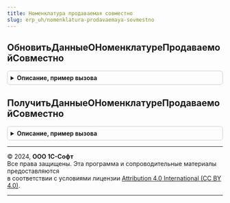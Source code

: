 ```yaml
---
title: Номенклатура продаваемая совместно
slug: erp_uh/nomenklatura-prodavaemaya-sovmestno
---
```



## ОбновитьДанныеОНоменклатуреПродаваемойСовместно
<details style="margin: 1em 0; padding: 0.5em; border: 1px solid #ccc; border-radius: 6px;">

<summary style="font-weight: bold; cursor: pointer;">Описание, пример вызова</summary>

```bsl

// Обновляет статистику по номенклатуре, продаваемой совместно
//
Процедура ОбновитьДанныеОНоменклатуреПродаваемойСовместно() Экспорт
```

Пример вызова
```bsl
НоменклатураПродаваемаяСовместно.ОбновитьДанныеОНоменклатуреПродаваемойСовместно() 
```
</details>

## ПолучитьДанныеОНоменклатуреПродаваемойСовместно
<details style="margin: 1em 0; padding: 0.5em; border: 1px solid #ccc; border-radius: 6px;">

<summary style="font-weight: bold; cursor: pointer;">Описание, пример вызова</summary>

```bsl

// Возвращает таблицу статистики по номенклатуре, продаваемой совместно.
//
// Параметры:
//  Товары - ТаблицаЗначений - таблица с колонками:
//   * Номенклатура - СправочникСсылка.Номенклатура - Номенклатура.
//   * Характеристика - СправочникСсылка.ХарактеристикиНоменклатуры - Характеристика номенклатуры.
//  ВариантАнализа - ПеречислениеСсылка.ВариантыАнализаНоменклатурыПродаваемойСовместно - Вариант анализа.
//
// Возвращаемое значение:
//  ТаблицаЗначений - Таблица с колонками:
//   * Номенклатура - СправочникСсылка.Номенклатура - Номенклатура.
//   * Характеристика - СправочникСсылка.ХарактеристикиНоменклатуры - Характеристика номенклатуры.
//   * ПроцентСлучаев - Число - Процент случаев.
//   * КоличествоСлучаев - Число - Количество случаев.
//
Функция ПолучитьДанныеОНоменклатуреПродаваемойСовместно(Товары, ВариантАнализа) Экспорт
```

Пример вызова
```bsl
Результат = НоменклатураПродаваемаяСовместно.ПолучитьДанныеОНоменклатуреПродаваемойСовместно(Товары, ВариантАнализа) 
```
</details>

---

© 2024, **ООО 1С-Софт**  
Все права защищены. Эта программа и сопроводительные материалы предоставляются  
в соответствии с условиями лицензии [Attribution 4.0 International (CC BY 4.0)](https://creativecommons.org/licenses/by/4.0/legalcode).

---
